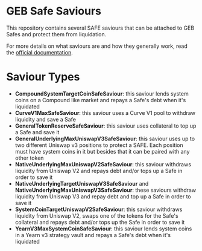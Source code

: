 # GEB Safe Saviours

This repository contains several SAFE saviours that can be attached to GEB Safes and protect them from liquidation.

For more details on what saviours are and how they generally work, read the [official documentation](https://docs.reflexer.finance/liquidation-protection/safe-protection).

# Saviour Types

- **CompoundSystemTargetCoinSafeSaviour**: this saviour lends system coins on a Compound like market and repays a Safe's debt when it's liquidated
- **CurveV1MaxSafeSaviour**: this saviour uses a Curve V1 pool to withdraw liquidity and save a Safe
- **GeneralTokenReserveSafeSaviour**: this saviour uses collateral to top up a Safe and save it
- **GeneralUnderlyingMaxUniswapV3SafeSaviour**: this saviour uses up to two different Uniswap v3 positions to protect a SAFE. Each position must have system coins in it but besides that it can be paired with any other token
- **NativeUnderlyingMaxUniswapV2SafeSaviour**: this saviour withdraws liquidity from Uniswap V2 and repays debt and/or tops up a Safe in order to save it
- **NativeUnderlyingTargetUniswapV3SafeSaviour** and **NativeUnderlyingMaxUniswapV3SafeSaviour**: these saviours withdraw liquidity from Uniswap V3 and repay debt and top up a Safe in order to save it
- **SystemCoinTargetUniswapV2SafeSaviour**: this saviour withdraws liquidity from Uniswap V2, swaps one of the tokens for the Safe's collateral and repays debt and/or tops up the Safe in order to save it
- **YearnV3MaxSystemCoinSafeSaviour**: this saviour lends system coins in a Yearn v3 strategy vault and repays a Safe's debt when it's liquidated
